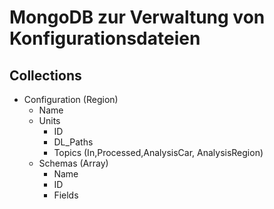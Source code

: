 # MongoDB zur Verwaltung von Konfigurationsdateien

## Collections

- Configuration (Region)
  - Name
  - Units
    - ID
    - DL_Paths
    - Topics (In,Processed,AnalysisCar, AnalysisRegion)
  - Schemas (Array)
    - Name
    - ID
    - Fields
